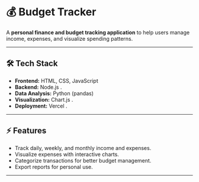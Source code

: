 # 💰 Budget Tracker

A **personal finance and budget tracking application** to help users manage income, expenses, and visualize spending patterns.  

---

## 🛠️ Tech Stack 
- **Frontend:** HTML, CSS, JavaScript  
- **Backend:** Node.js .
- **Data Analysis:** Python (pandas)  
- **Visualization:** Chart.js .
- **Deployment:** Vercel .

---

## ⚡ Features 
- Track daily, weekly, and monthly income and expenses.
- Visualize expenses with interactive charts.
- Categorize transactions for better budget management.  
- Export reports for personal use. 

---
